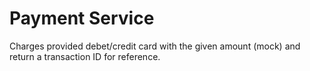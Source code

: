 # Payment Service

Charges provided debet/credit card with the given amount (mock) and return a transaction ID for reference.
